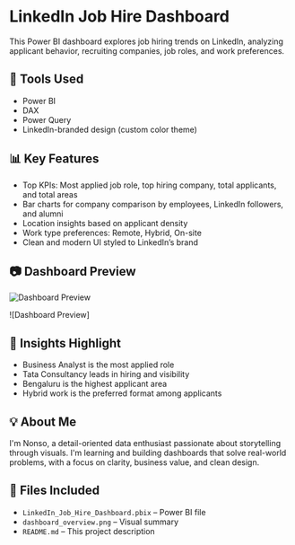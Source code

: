 # LinkedIn Job Hire Dashboard

This Power BI dashboard explores job hiring trends on LinkedIn, analyzing applicant behavior, recruiting companies, job roles, and work preferences.

## 🔧 Tools Used
- Power BI
- DAX
- Power Query
- LinkedIn-branded design (custom color theme)

## 📊 Key Features
- Top KPIs: Most applied job role, top hiring company, total applicants, and total areas
- Bar charts for company comparison by employees, LinkedIn followers, and alumni
- Location insights based on applicant density
- Work type preferences: Remote, Hybrid, On-site
- Clean and modern UI styled to LinkedIn’s brand

## 📷 Dashboard Preview

![Dashboard Preview]([dashboard_overview.png](https://github.com/AudreyNonso/Linkedin-Job-Hire-Dashboard/commit/ba84405fc1f6646ef7ecfc4d510de0aed668a038#diff-ff5ae6ed6babae1cda5d3c304196d16b0a4a5f6a2aee808e235b5cca9dd53b22))

![Dashboard Preview]

## 🧠 Insights Highlight
- Business Analyst is the most applied role
- Tata Consultancy leads in hiring and visibility
- Bengaluru is the highest applicant area
- Hybrid work is the preferred format among applicants

## 💡 About Me
I'm Nonso, a detail-oriented data enthusiast passionate about storytelling through visuals. I'm learning and building dashboards that solve real-world problems, with a focus on clarity, business value, and clean design.

## 📎 Files Included
- `LinkedIn_Job_Hire_Dashboard.pbix` – Power BI file
- `dashboard_overview.png` – Visual summary
- `README.md` – This project description
